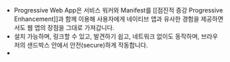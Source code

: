 - Progressive Web App은 서비스 워커와 Manifest를 [[점진적 증강 Progressive Enhancement]]과 함께 이용해 사용자에게 네이티브 앱과 유사한 경험을 제공하면서도 웹 앱의 장점을 그대로 가져갑니다.
- 설치 가능하며, 링크할 수 있고, 발견하기 쉽고, 네트워크 없이도 동작하며, 브라우저의 샌드박스 안에서 안전(secure)하게 작동합니다.
-
